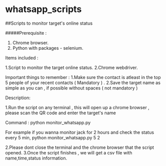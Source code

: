 # whatsapp_scripts
##Scripts to monitor target's online status

#####Prerequisite :

1. Chrome browser.
2. Python with packages - selenium.


Items included :

1.Script to monitor the target online status.
2.Chrome webdriver.

Important things to remember : 
1.Make sure the contact is atleast in the top 5 people of your recent contacts ( Mandatory ) .
2.Save the target name as simple as you can , if possible without spaces ( not mandatory ) 


Description:

1.Run the script on any terminal , this will open up a chrome browser , please scan the QR code and enter the target's name 

Command : python monitor_whatsapp.py <interval> <duration>

For example if you wanna monitor jack for 2 hours and check the status every 5 min, 
          python monitor_whatsapp.py 5 2

2.Please dont close the terminal and the chrome browser that the script opened.
3.Once the script finishes , we will get a csv file with name,time,status information.	  
                          


